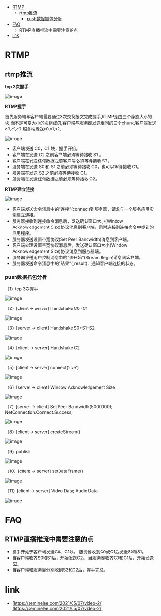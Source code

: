 <!-- TOC -->

- [RTMP](#rtmp)
    - [rtmp推流](#rtmp推流)
        - [push数据抓包分析](#push数据抓包分析)
- [FAQ](#faq)
    - [RTMP直播推流中需要注意的点](#rtmp直播推流中需要注意的点)
- [link](#link)

<!-- /TOC -->

# RTMP

## rtmp推流

**tcp 3次握手**

![image](https://user-images.githubusercontent.com/17688273/151367387-033e6e19-cc2c-422f-a708-0aeb1b54af8c.png)


**RTMP握手**

首先服务端与客户端需要通过3次交换报文完成握手,RTMP是由三个静态大小的块,而不是可变大小的块组成的,客户端与服务器发送相同的三个chunk,客户端发送c0,c1,c2,服务端发送s0,s1,s2。

![image](https://user-images.githubusercontent.com/17688273/151366769-4ffb1ea8-3411-47f0-9fbd-4ca2b897a2c1.png)

* 客户端发送 C0，C1 块，握手开始。
* 客户端在发送 C2 之前客户端必须等待接收 S1 。
* 客户端在发送任何数据之前客户端必须等待接收 S2。
* 服务端在发送 S0 和 S1 之前必须等待接收 C0，也可以等待接收 C1。
* 服务端在发送 S2 之前必须等待接收 C1。
* 服务端在发送任何数据之前必须等待接收 C2。

**RTMP建立连接**

![image](https://user-images.githubusercontent.com/17688273/151366968-e16d000c-1ddb-4020-b180-5f832a319d56.png)

* 客户端发送命令消息中的“连接”(connect)到服务器，请求与一个服务应用实例建立连接。
* 服务器接收到连接命令消息后，发送确认窗口大小(Window Acknowledgement Size)协议消息到客户端，同时连接到连接命令中提到的应用程序。
* 服务器发送设置带宽协议(Set Peer Bandwidth)消息到客户端。
* 客户端处理设置带宽协议消息后，发送确认窗口大小(Window Acknowledgement Size)协议消息到服务器端。
* 服务器发送用户控制消息中的“流开始”(Stream Begin)消息到客户端。
* 服务器发送命令消息中的“结果”(_result)，通知客户端连接的状态。


### push数据抓包分析

（1）tcp 3次握手

![image](https://user-images.githubusercontent.com/17688273/151356256-db02b030-0b67-40e5-8f1b-e0083a10ac19.png)


（2）[client -> server] Handshake C0+C1 

![image](https://user-images.githubusercontent.com/17688273/151356966-b274e0bb-cfcb-44f3-8d05-a46aea46d271.png)


（3）[server -> client] Handshake S0+S1+S2

![image](https://user-images.githubusercontent.com/17688273/151357271-78302be9-87f6-46c3-8065-23f252dc3501.png)

（4）[client -> server] Handshake C2

![image](https://user-images.githubusercontent.com/17688273/151357896-8da6a4ef-d340-4050-8613-b3ee06fa7eb5.png)


（5）[client -> server] connect('live') 

![image](https://user-images.githubusercontent.com/17688273/151359231-20b2f87a-cd5c-4986-ad9b-57c27ce5d1a5.png)


（6）[server -> client] Window Acknowledgement Size

![image](https://user-images.githubusercontent.com/17688273/151360346-275a8dfc-810e-4ae5-92a2-02fa6318ff3f.png)

（7）[server -> client] Set Peer Bandwidth(5000000); NetConnection.Connect.Success;

![image](https://user-images.githubusercontent.com/17688273/151361033-413b148d-2258-4299-a698-2f66c259f16e.png)

（8）[client -> server] createStream()

![image](https://user-images.githubusercontent.com/17688273/151361676-024f6a4c-fae1-43b6-b9b7-96ef7f610862.png)

（9）publish

![image](https://user-images.githubusercontent.com/17688273/151362836-bc326fb1-0114-48bc-b21c-d244c1e08e33.png)

（10）[client -> server] setDataFrame()

![image](https://user-images.githubusercontent.com/17688273/151363724-c4d15e6c-bca7-48f5-942f-979df1edb011.png)

（11）[client -> server] Video Data; Audio Data

![image](https://user-images.githubusercontent.com/17688273/151363964-912042b6-167b-4343-b6bb-feb63b92ecf7.png)

# FAQ

## RTMP直播推流中需要注意的点
* 握手开始于客户端发送C0、C1块。 服务器收到C0或C1后发送S0和S1。
* 当客户端收齐S0和S1后，开始发送C2。 当服务器收齐C0和C1后，开始发送S2。
* 当客户端和服务器分别收到S2和C2后，握手完成。

# link

- [https://seminelee.com/2021/05/07/video-2/](https://seminelee.com/2021/05/07/video-2/)
